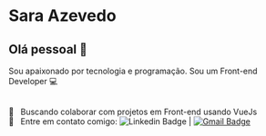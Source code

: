 # Sara Azevedo

## Olá pessoal 👋
Sou apaixonado por tecnologia e programação.
Sou um Front-end Developer :computer:


 <br/> :purple_heart: &nbsp; Buscando colaborar com projetos em Front-end usando VueJs
 <br/> :email: &nbsp; Entre em contato comigo: ![Linkedin Badge](https://img.shields.io/endpoint?color=blue&label=Sara%20Azevedo&logo=linkedin&logoColor=white&style=flat-square&url=https%3A%2F%2Fwww.linkedin.com%2Fin%2Fsara-azevedo-benedicto-89042928%2F) 
| 
[![Gmail Badge](https://img.shields.io/badge/-benedictosara@gmail.com-c14438?style=flat-square&logo=Gmail&logoColor=white&link=mailto:benedictosara@gmail.com)](mailto:benedictosara@gmail.com)

